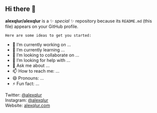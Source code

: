 
## Hi there 👋


**alexqlur/alexqlur** is a ✨ _special_ ✨ repository because its `README.md` (this file) appears on your GitHub profile.

`Here are some ideas to get you started:`

- 🔭 I’m currently working on ...
- 🌱 I’m currently learning ...
- 👯 I’m looking to collaborate on ...
- 🤔 I’m looking for help with ...
- 💬 Ask me about ...
- 📫 How to reach me: ...
- 😄 Pronouns: ...
- ⚡ Fun fact: ...

<!-- |Site|link|
|:------|:--------|
|twitter | [@alexqlur](https://twitter.com/alexqlur)|
|instagram | [@alexqlur](https://instagram.com/alexqlur)|
|website | [alexqlur.com](https://alexqlur.com)| -->

 Twitter:  [@alexqlur](https://twitter.com/alexqlur) <br>
 Instagram:  [@alexqlur](https://instagram.com/alexqlur) <br>
 Website:  [alexqlur.com](https://alexqlur.com) <br>

